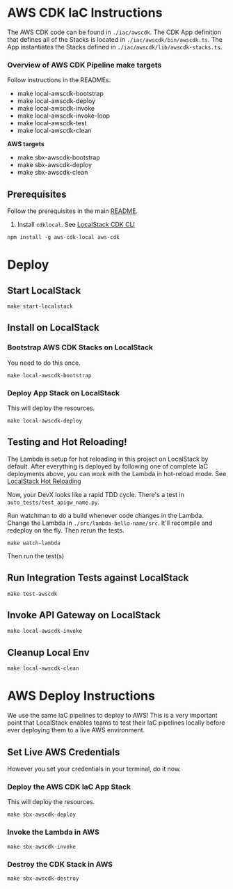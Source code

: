 # AWS CDK IaC Instructions

The AWS CDK code can be found in `./iac/awscdk`. The CDK App definition
that defines all of the Stacks is located in `./iac/awscdk/bin/awscdk.ts`.
The App instantiates the Stacks defined in `./iac/awscdk/lib/awscdk-stacks.ts`.

### Overview of AWS CDK Pipeline make targets

Follow instructions in the READMEs.

- make local-awscdk-bootstrap
- make local-awscdk-deploy
- make local-awscdk-invoke
- make local-awscdk-invoke-loop
- make local-awscdk-test
- make local-awscdk-clean

**AWS targets**

- make sbx-awscdk-bootstrap
- make sbx-awscdk-deploy
- make sbx-awscdk-clean

## Prerequisites

Follow the prerequisites in the main [README](../README.md).

1. Install `cdklocal`. See [LocalStack CDK CLI](https://docs.localstack.cloud/user-guide/integrations/aws-cdk/)

```shell
npm install -g aws-cdk-local aws-cdk
```

# Deploy

## Start LocalStack

```shell
make start-localstack
```

## Install on LocalStack

### Bootstrap AWS CDK Stacks on LocalStack

You need to do this once.

```shell
make local-awscdk-bootstrap
```

### Deploy App Stack on LocalStack

This will deploy the resources.

```shell
make local-awscdk-deploy
```

## Testing and Hot Reloading!

The Lambda is setup for hot reloading in this project on LocalStack by default. After everything is deployed by
following one of complete
IaC deployments above, you can work with the Lambda in hot-reload mode.
See [LocalStack Hot Reloading](https://docs.localstack.cloud/user-guide/tools/lambda-tools/hot-reloading)

Now, your DevX looks like a rapid TDD cycle. There's a test in `auto_tests/test_apigw_name.py`.

Run watchman to do a build whenever code changes in the Lambda.
Change the Lambda in `./src/lambda-hello-name/src`. It'll recompile and redeploy on the fly. Then rerun the tests.

```shell
make watch-lambda
```

Then run the test(s)

## Run Integration Tests against LocalStack

```shell
make test-awscdk
```

## Invoke API Gateway on LocalStack

```shell
make local-awscdk-invoke
```

## Cleanup Local Env

```shell
make local-awscdk-clean
```

# AWS Deploy Instructions

We use the same IaC pipelines to deploy to AWS! This is a very important point that LocalStack enables teams
to test their IaC pipelines locally before ever deploying them to a live AWS environment.

## Set Live AWS Credentials

However you set your credentials in your terminal, do it now.

### Deploy the AWS CDK IaC App Stack

This will deploy the resources.

```shell
make sbx-awscdk-deploy
```

### Invoke the Lambda in AWS

```shell
make sbx-awscdk-invoke
```

### Destroy the CDK Stack in AWS

```shell
make sbx-awscdk-destroy
```
